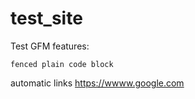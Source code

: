 # test_site

Test GFM features:

```
fenced plain code block
```

automatic links
https://wwww.google.com


